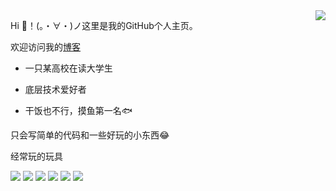 <!--
**TCP404/TCP404** is a ✨ _special_ ✨ repository because its `README.md` (this file) appears on your GitHub profile.

Here are some ideas to get you started:

- 🔭 I’m currently working on ...
- 🌱 I’m currently learning ...
- 👯 I’m looking to collaborate on ...
- 🤔 I’m looking for help with ...
- 💬 Ask me about ...
- 📫 How to reach me: ...
- 😄 Pronouns: ...
- ⚡ Fun fact: ...
-->
<a href="#">

<img align="right" src="https://github-readme-stats.vercel.app/api?username=TCP404&show_icons=true&hide_border=true&icon_color=1296db&title_color=1296db">

</a>

Hi 👋！(。・∀・)ノ这里是我的GitHub个人主页。

欢迎访问我的[博客](https://www.boii.xyz/)

* 一只某高校在读大学生

* 底层技术爱好者

* 干饭也不行，摸鱼第一名🐟

只会写简单的代码和一些好玩的小东西😂
​

经常玩的玩具

![](https://img.shields.io/badge/-Golang-00ADD8?style=flat-square&logo=Go&logoColor=fff)
![](https://img.shields.io/badge/-Clang-00599C?style=flat-square&logo=C&logoColor=fff)
![](https://img.shields.io/badge/-Python-3e74a2?style=flat-square&logo=Python&logoColor=fff)
![](https://img.shields.io/badge/-Java-ab7221?style=flat-square&logo=Java&logoColor=fff)
![](https://img.shields.io/badge/-Linux-000000?style=flat-square&logo=Linux&logoColor=fff)
![](https://img.shields.io/badge/-Windows-0078D6?style=flat-square&logo=Windows)
<!-- ![](https://img.shields.io/badge/-Docker-2496ED?style=flat-square&logo=Docker&logoColor=fff) -->


<!-- ![这是访问量计数，如果看不到请刷新](https://jwenjian-visitor-badge-5.glitch.me/badge?page_id=mzdluo123.mzdluo123.readme) -->
